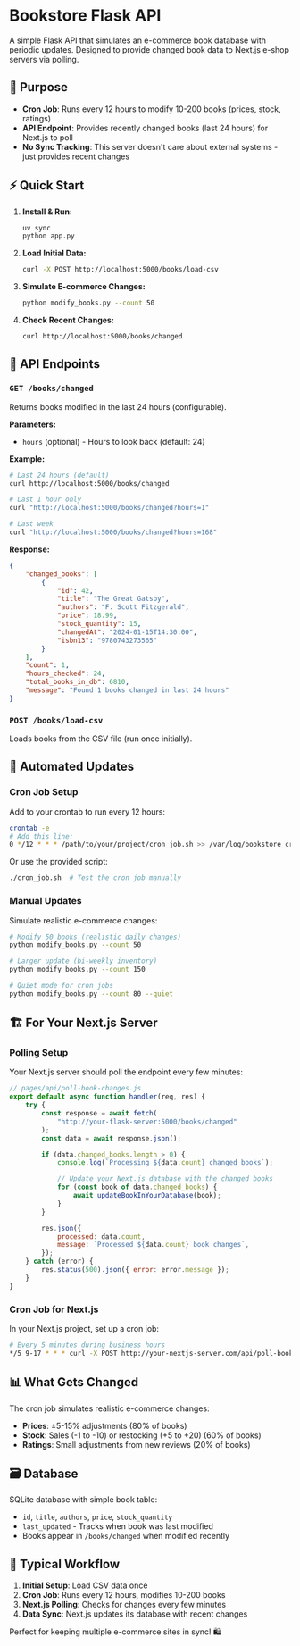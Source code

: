 # Bookstore Flask API

A simple Flask API that simulates an e-commerce book database with periodic updates. Designed to provide changed book data to Next.js e-shop servers via polling.

## 🎯 Purpose

-   **Cron Job**: Runs every 12 hours to modify 10-200 books (prices, stock, ratings)
-   **API Endpoint**: Provides recently changed books (last 24 hours) for Next.js to poll
-   **No Sync Tracking**: This server doesn't care about external systems - just provides recent changes

## ⚡ Quick Start

1. **Install & Run:**

    ```bash
    uv sync
    python app.py
    ```

2. **Load Initial Data:**

    ```bash
    curl -X POST http://localhost:5000/books/load-csv
    ```

3. **Simulate E-commerce Changes:**

    ```bash
    python modify_books.py --count 50
    ```

4. **Check Recent Changes:**
    ```bash
    curl http://localhost:5000/books/changed
    ```

## 📡 API Endpoints

### `GET /books/changed`

Returns books modified in the last 24 hours (configurable).

**Parameters:**

-   `hours` (optional) - Hours to look back (default: 24)

**Example:**

```bash
# Last 24 hours (default)
curl http://localhost:5000/books/changed

# Last 1 hour only
curl "http://localhost:5000/books/changed?hours=1"

# Last week
curl "http://localhost:5000/books/changed?hours=168"
```

**Response:**

```json
{
    "changed_books": [
        {
            "id": 42,
            "title": "The Great Gatsby",
            "authors": "F. Scott Fitzgerald",
            "price": 18.99,
            "stock_quantity": 15,
            "changedAt": "2024-01-15T14:30:00",
            "isbn13": "9780743273565"
        }
    ],
    "count": 1,
    "hours_checked": 24,
    "total_books_in_db": 6810,
    "message": "Found 1 books changed in last 24 hours"
}
```

### `POST /books/load-csv`

Loads books from the CSV file (run once initially).

## 🤖 Automated Updates

### Cron Job Setup

Add to your crontab to run every 12 hours:

```bash
crontab -e
# Add this line:
0 */12 * * * /path/to/your/project/cron_job.sh >> /var/log/bookstore_cron.log 2>&1
```

Or use the provided script:

```bash
./cron_job.sh  # Test the cron job manually
```

### Manual Updates

Simulate realistic e-commerce changes:

```bash
# Modify 50 books (realistic daily changes)
python modify_books.py --count 50

# Larger update (bi-weekly inventory)
python modify_books.py --count 150

# Quiet mode for cron jobs
python modify_books.py --count 80 --quiet
```

## 🏗️ For Your Next.js Server

### Polling Setup

Your Next.js server should poll the endpoint every few minutes:

```javascript
// pages/api/poll-book-changes.js
export default async function handler(req, res) {
    try {
        const response = await fetch(
            "http://your-flask-server:5000/books/changed"
        );
        const data = await response.json();

        if (data.changed_books.length > 0) {
            console.log(`Processing ${data.count} changed books`);

            // Update your Next.js database with the changed books
            for (const book of data.changed_books) {
                await updateBookInYourDatabase(book);
            }
        }

        res.json({
            processed: data.count,
            message: `Processed ${data.count} book changes`,
        });
    } catch (error) {
        res.status(500).json({ error: error.message });
    }
}
```

### Cron Job for Next.js

In your Next.js project, set up a cron job:

```bash
# Every 5 minutes during business hours
*/5 9-17 * * * curl -X POST http://your-nextjs-server.com/api/poll-book-changes
```

## 📊 What Gets Changed

The cron job simulates realistic e-commerce changes:

-   **Prices**: ±5-15% adjustments (80% of books)
-   **Stock**: Sales (-1 to -10) or restocking (+5 to +20) (60% of books)
-   **Ratings**: Small adjustments from new reviews (20% of books)

## 🗃️ Database

SQLite database with simple book table:

-   `id`, `title`, `authors`, `price`, `stock_quantity`
-   `last_updated` - Tracks when book was last modified
-   Books appear in `/books/changed` when modified recently

## 🔄 Typical Workflow

1. **Initial Setup**: Load CSV data once
2. **Cron Job**: Runs every 12 hours, modifies 10-200 books
3. **Next.js Polling**: Checks for changes every few minutes
4. **Data Sync**: Next.js updates its database with recent changes

Perfect for keeping multiple e-commerce sites in sync! 🛍️

